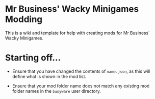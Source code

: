 # Mr Business' Wacky Minigames Modding
This is a wiki and template for help with creating mods for Mr Business' Wacky Minigames.

# Starting off...
* Ensure that you have changed the contents of `name.json`, as this will define what is shown in the mod list.
  
* Ensure that your mod folder name does not match any existing mod folder names in the `busyware` user directory.
